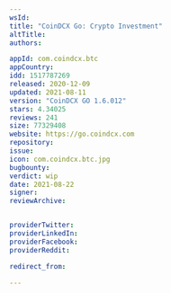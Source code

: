 ```yaml
---
wsId: 
title: "CoinDCX Go: Crypto Investment"
altTitle: 
authors:

appId: com.coindcx.btc
appCountry: 
idd: 1517787269
released: 2020-12-09
updated: 2021-08-11
version: "CoinDCX GO 1.6.012"
stars: 4.34025
reviews: 241
size: 77329408
website: https://go.coindcx.com
repository: 
issue: 
icon: com.coindcx.btc.jpg
bugbounty: 
verdict: wip
date: 2021-08-22
signer: 
reviewArchive:


providerTwitter: 
providerLinkedIn: 
providerFacebook: 
providerReddit: 

redirect_from:

---
```


